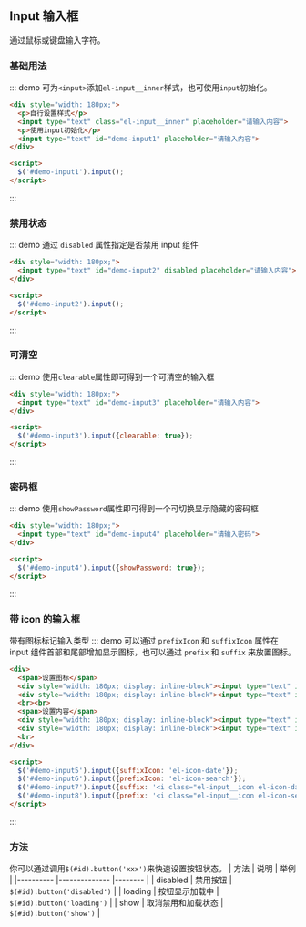## Input 输入框
通过鼠标或键盘输入字符。

### 基础用法
::: demo 可为`<input>`添加`el-input__inner`样式，也可使用`input`初始化。

``` html
<div style="width: 180px;">
  <p>自行设置样式</p>
  <input type="text" class="el-input__inner" placeholder="请输入内容">
  <p>使用input初始化</p>
  <input type="text" id="demo-input1" placeholder="请输入内容">
</div>

<script>
  $('#demo-input1').input();
</script>
```
:::

### 禁用状态
::: demo 通过 `disabled` 属性指定是否禁用 input 组件

``` html
<div style="width: 180px;">
  <input type="text" id="demo-input2" disabled placeholder="请输入内容">
</div>

<script>
  $('#demo-input2').input();
</script>
```
:::

### 可清空
::: demo 使用`clearable`属性即可得到一个可清空的输入框

``` html
<div style="width: 180px;">
  <input type="text" id="demo-input3" placeholder="请输入内容">
</div>

<script>
  $('#demo-input3').input({clearable: true});
</script>
```
:::

### 密码框

::: demo 使用`showPassword`属性即可得到一个可切换显示隐藏的密码框

``` html
<div style="width: 180px;">
  <input type="text" id="demo-input4" placeholder="请输入密码">
</div>

<script>
  $('#demo-input4').input({showPassword: true});
</script>
```
:::

### 带 icon 的输入框
带有图标标记输入类型
::: demo 可以通过 `prefixIcon` 和 `suffixIcon` 属性在 input 组件首部和尾部增加显示图标，也可以通过 `prefix` 和 `suffix` 来放置图标。

``` html
<div>
  <span>设置图标</span>
  <div style="width: 180px; display: inline-block"><input type="text" id="demo-input5" placeholder="请选择日期"></div>
  <div style="width: 180px; display: inline-block"><input type="text" id="demo-input6" placeholder="请输入内容"></div>
  <br><br>
  <span>设置内容</span>
  <div style="width: 180px; display: inline-block"><input type="text" id="demo-input7" placeholder="请选择日期"></div>
  <div style="width: 180px; display: inline-block"><input type="text" id="demo-input8" placeholder="请输入内容"></div>
  <br>
</div>

<script>
  $('#demo-input5').input({suffixIcon: 'el-icon-date'});
  $('#demo-input6').input({prefixIcon: 'el-icon-search'});
  $('#demo-input7').input({suffix: '<i class="el-input__icon el-icon-date"></i>'});
  $('#demo-input8').input({prefix: '<i class="el-input__icon el-icon-search"></i>'});
</script>
```
:::

### 方法
你可以通过调用`$(#id).button('xxx')`来快速设置按钮状态。
| 方法      | 说明          | 举例  |
|---------- |-------------- |-------- |
| disabled | 禁用按钮 | `$(#id).button('disabled')` |
| loading | 按钮显示加载中 | `$(#id).button('loading')` |
| show | 取消禁用和加载状态 | `$(#id).button('show')` |

